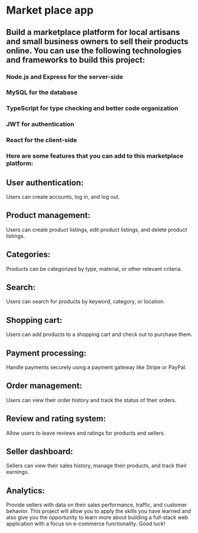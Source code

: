 # Market place app

## Build a marketplace platform for local artisans and small business owners to sell their products online. You can use the following technologies and frameworks to build this project:

### Node.js and Express for the server-side

### MySQL for the database

### TypeScript for type checking and better code organization

### JWT for authentication

### React for the client-side

### Here are some features that you can add to this marketplace platform:

## User authentication:

Users can create accounts, log in, and log out.

## Product management:

Users can create product listings, edit product listings, and delete product listings.

## Categories:

Products can be categorized by type, material, or other relevant criteria.

## Search:

Users can search for products by keyword, category, or location.

## Shopping cart:

Users can add products to a shopping cart and check out to purchase them.

## Payment processing:

Handle payments securely using a payment gateway like Stripe or PayPal.

## Order management:

Users can view their order history and track the status of their orders.

## Review and rating system:

Allow users to leave reviews and ratings for products and sellers.

## Seller dashboard:

Sellers can view their sales history, manage their products, and track their earnings.

## Analytics:

Provide sellers with data on their sales performance, traffic, and customer behavior.
This project will allow you to apply the skills you have learned and also give you the opportunity to learn more about building a full-stack web application with a focus on e-commerce functionality. Good luck!
